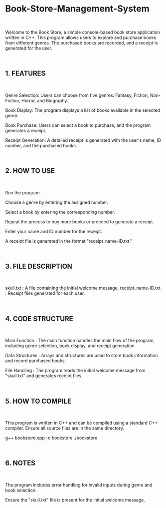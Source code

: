 # Book-Store-Management-System

<br>

Welcome to the Book Store, a simple console-based book store application written in C++. This program allows users to explore and purchase books from different genres. The purchased books are recorded, and a receipt is generated for the user.

<br>

## 1. FEATURES

<br>

Genre Selection: Users can choose from five genres: Fantasy, Fiction, Non-Fiction, Horror, and Biography.

Book Display: The program displays a list of books available in the selected genre.

Book Purchase: Users can select a book to purchase, and the program generates a receipt.

Receipt Generation: A detailed receipt is generated with the user's name, ID number, and the purchased books.

<br>

## 2. HOW TO USE

<br>

Run the program.

Choose a genre by entering the assigned number.

Select a book by entering the corresponding number.

Repeat the process to buy more books or proceed to generate a receipt.

Enter your name and ID number for the receipt.

A receipt file is generated in the format "receipt_name-ID.txt."

<br>

## 3. FILE DESCRIPTION

<br>

skull.txt : A file containing the initial welcome message.
receipt_name-ID.txt : Receipt files generated for each user.

<br>

## 4. CODE STRUCTURE

<br>

Main Function : The main function handles the main flow of the program, including genre selection, book display, and receipt generation.

Data Structures : Arrays and structures are used to store book information and record purchased books.

File Handling : The program reads the initial welcome message from "skull.txt" and generates receipt files.

<br>

## 5. HOW TO COMPILE

<br>

This program is written in C++ and can be compiled using a standard C++ compiler. Ensure all source files are in the same directory.


g++ bookstore.cpp -o bookstore
./bookstore

<br>

## 6. NOTES

<br>

The program includes error handling for invalid inputs during genre and book selection.

Ensure the "skull.txt" file is present for the initial welcome message.
